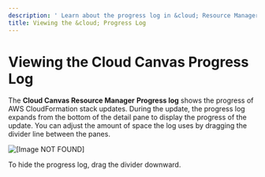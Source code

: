 ```yaml
---
description: ' Learn about the progress log in &cloud; Resource Manager . '
title: Viewing the &cloud; Progress Log
---
```

# Viewing the Cloud Canvas Progress Log<a name="cloud-canvas-ui-rm-progress-log"></a>

The **Cloud Canvas Resource Manager** **Progress log** shows the progress of AWS CloudFormation stack updates\. During the update, the progress log expands from the bottom of the detail pane to display the progress of the update\. You can adjust the amount of space the log uses by dragging the divider line between the panes\. 

![\[Image NOT FOUND\]](/images/userguide/cloud_canvas/cloud-canvas-ui-rm-progress-log-resource-groups.png)

To hide the progress log, drag the divider downward\. 